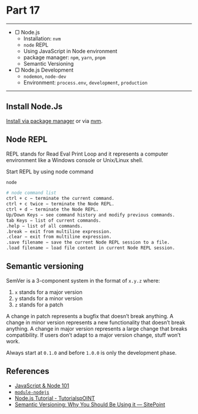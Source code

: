 # Part 17

---

* ▢ Node.js
  * Installation: `nvm`
  * `node` REPL
  * Using JavaScript in Node environment
  * package manager: `npm`, `yarn`, `pnpm`
  * Semantic Versioning
* ▢ Node.js Development
  * `nodemon`, `node-dev`
  * Environment: `process.env`, `development`, `production`

---

## Install Node.Js

[Install via package manager](https://nodejs.org/en/download/package-manager) or via [nvm](https://github.com/creationix/nvm#installation).

## Node REPL

REPL stands for Read Eval Print Loop and it represents a computer environment like a Windows console or Unix/Linux shell.

Start REPL by using node command

```sh
node
```

```sh
# node command list
ctrl + c − terminate the current command.
ctrl + c twice − terminate the Node REPL.
ctrl + d − terminate the Node REPL.
Up/Down Keys − see command history and modify previous commands.
tab Keys − list of current commands.
.help − list of all commands.
.break − exit from multiline expression.
.clear − exit from multiline expression.
.save filename − save the current Node REPL session to a file.
.load filename − load file content in current Node REPL session.
```

## Semantic versioning

SemVer is a 3-component system in the format of `x.y.z` where:

1. `x` stands for a major version
2. `y` stands for a minor version
3. `z` stands for a patch

A change in patch represents a bugfix that doesn’t break anything. A change in minor version represents a new functionality that doesn’t break anything. A change in major version represents a large change that breaks compatibility. If users don’t adapt to a major version change, stuff won’t work.

Always start at `0.1.0` and before `1.0.0` is only the development phase.

## References

* [JavaScript & Node 101](http://bit.ly/js-node-101)
* [`module-nodejs`](https://github.com/impactbyte-learn/module-nodejs)
* [Node.js Tutorial - TutorialspOINT](https://www.tutorialspoint.com/nodejs)
* [Semantic Versioning: Why You Should Be Using it — SitePoint](https://www.sitepoint.com/semantic-versioning-why-you-should-using)

